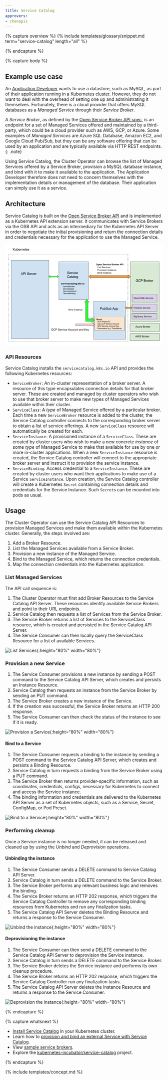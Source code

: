 ```yaml
---
title: Service Catalog
approvers:
- chenopis
---
```


{% capture overview %}
{% include templates/glossary/snippet.md term="service-catalog" length="all" %}

{% endcapture %}


{% capture body %}
## Example use case

An [Application Developer](/docs/reference/glossary/?user-type=true#term-application-developer) wants to use a datastore, such as MySQL, as part of their application running in a Kubernetes cluster. However, they do not want to deal with the overhead of setting one up and administrating it themselves. Fortunately, there is a cloud provider that offers MySQL databases as a *Managed Service* through their *Service Broker*.

A *Service Broker*, as defined by the [Open Service Broker API spec](https://github.com/openservicebrokerapi/servicebroker/blob/v2.13/spec.md), is an endpoint for a set of Managed Services offered and maintained by a third-party, which could be a cloud provider such as AWS, GCP, or Azure. Some examples of *Managed Services* are Azure SQL Database, Amazon EC2, and Google Cloud Pub/Sub, but they can be any software offering that can be used by an application and are typically available via HTTP REST endpoints.
{: .note}

Using Service Catalog, the Cluster Operator can browse the list of Managed Services offered by a Service Broker, provision a MySQL database instance, and bind with it to make it available to the application. The Application Developer therefore does not need to concern themselves with the implementation details or management of the database. Their application can simply use it as a service.

## Architecture

Service Catalog is built on the [Open Service Broker API](https://github.com/openservicebrokerapi/servicebroker) and is implemented as a Kubernetes API extension server. It communicates with Service Brokers via the OSB API and acts as an intermediary for the Kubernetes API Server in order to negotiate the initial provisioning and return the connection details and credentials necessary for the application to use the Managed Service.  

![Service Catalog Architecture](/images/docs/service-catalog-architecture.png)

### API Resources

Service Catalog installs the `servicecatalog.k8s.io` API and provides the following Kubernetes resources:

* `ServiceBroker`: An in-cluster representation of a broker server. A resource of this
type encapsulates connection details for that broker server. These are created
and managed by cluster operators who wish to use that broker server to make new
types of Managed Services available within their cluster.
* `ServiceClass`: A *type* of Managed Service offered by a particular broker.
Each time a new `ServiceBroker` resource is added to the cluster, the Service Catalog
controller connects to the corresponding broker server to obtain a list of
service offerings. A new `ServiceClass` resource will automatically be created
for each.
* `ServiceInstance`: A provisioned instance of a `ServiceClass`. These are created
by cluster users who wish to make a new concrete *instance* of some *type* of
Managed Service to make that available for use by one or more in-cluster
applications. When a new `ServiceInstance` resource is created, the Service Catalog
controller will connect to the appropriate broker server and instruct it to
provision the service instance.
* `ServiceBinding`: Access credential to a `ServiceInstance`. These
are created by cluster users who want their applications to make use of a
Service `ServiceInstance`. Upon creation, the Service Catalog controller will
create a Kubernetes `Secret` containing connection details and credentials for
the Service Instance. Such `Secret`s can be mounted into pods as usual.


## Usage

The Cluster Operator can use the Service Catalog API Resources to provision Managed Services and make them available within the Kubernetes cluster. Generally, the steps involved are:

1. Add a Broker Resource.
2. List the Managed Services available from a Service Broker.
3. Provision a new instance of the Managed Service.
4. Bind to the Managed Service, which returns the connection credentials.
5. Map the connection credentials into the Kubernetes application.

### List Managed Services



The API call sequence is:

1. The Cluster Operator must first add Broker Resources to the Service Catalog API Server. These resources identify available Service Brokers and point to their URL endpoints.
1. Service Catalog then requests a list of Services from the Service Broker.
1. The Service Broker returns a list of Services to the ServiceClass resource, which is created and persisted in the Service Catalog API Server.
1. The Service Consumer can then locally query the ServiceClass Resource for a list of available Services.

![List Services](/images/docs/service-catalog-list.svg){:height="80%" width="80%"}

### Provision a new Service

1. The Service Consumer provisions a new instance by sending a POST command to the Service Catalog API Server, which creates and persists an Instance Resource.
1. Service Catalog then requests an instance from the Service Broker by sending an PUT command.
1. The Service Broker creates a new instance of the Service. 
1. If the creation was successful, the Service Broker returns an HTTP 200 response.
1. The Service Consumer can then check the status of the instance to see if it is ready.

![Provision a Service](/images/docs/service-catalog-provision.svg){:height="80%" width="80%"}

#### Bind to a Service

1. The Service Consumer requests a binding to the instance by sending a POST command to the Service Catalog API Server, which creates and persists a Binding Resource.
1. Service Catalog in turn requests a binding from the Service Broker using a PUT command.
1. The Service Broker then returns provider-specific information, such as coordinates, credentials, configs, necessary for Kubernetes to connect and access the Service instance.
1. The binding information and credentials are delivered to the Kubernetes API Server as a set of Kubernetes objects, such as a Service, Secret, ConfigMap, or Pod Preset.

![Bind to a Service](/images/docs/service-catalog-bind.svg){:height="80%" width="80%"}


### Performing cleanup

Once a Service instance is no longer needed, it can be released and cleaned up by using  the *Unbind* and *Deprovision* operations.

#### Unbinding the instance

1. The Service Consumer sends a DELETE command to Service Catalog API Server.
1. Service Catalog in turn sends a DELETE command to the Service Broker.
1. The Service Broker performs any relevant business logic and removes the binding.
1. The Service Broker returns an HTTP 202 response, which triggers the Service Catalog Controller to remove any corresponding binding resources from Kubernetes and run any finalization tasks.
1. The Service Catalog API Server deletes the Binding Resource and returns a response to the Service Consumer.

![Unbind the instance](/images/docs/service-catalog-unbind.svg){:height="80%" width="80%"}

#### Deprovisioning the instance

1. The Service Consumer can then send a DELETE command to the Service Catalog API Server to deprovision the Service instance.
1. Service Catalog in turn sends a DELETE command to the Service Broker.
1. The Service Broker deletes the Service instance and performs its own cleanup procedure.
1. The Service Broker returns an HTTP 202 response, which triggers the Service Catalog Controller run any finalization tasks.
1. The Service Catalog API Server deletes the Instance Resource and returns a response to the Service Consumer.

![Deprovision the instance](/images/docs/service-catalog-deprovision.svg){:height="80%" width="80%"}

{% endcapture %}


{% capture whatsnext %}
* [Install Service Catalog](/docs/tasks/service-catalog/install-service-catalog/) in your Kubernetes cluster.
* Learn how to [provision and bind an external Service with Service Catalog](/docs/tasks/service-catalog/provision-bind-external-service/).
* View [sample service brokers](https://github.com/openservicebrokerapi/servicebroker/blob/master/gettingStarted.md#sample-service-brokers).
* Explore the [kubernetes-incubator/service-catalog](https://github.com/kubernetes-incubator/service-catalog) project.

{% endcapture %}


{% include templates/concept.md %}
